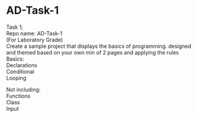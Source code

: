 # AD-Task-1
Task 1;<br>
Repo name: AD-Task-1<br>
(For Laboratory Grade)<br>
Create a sample project that displays the basics of programming. designed and themed based on your own min of 2 pages and applying the rules<br>
Basics:<br>
Declarations<br>
Conditional<br>
Looping<br>

Not including:<br>
Functions<br>
Class<br>
Input<br>
